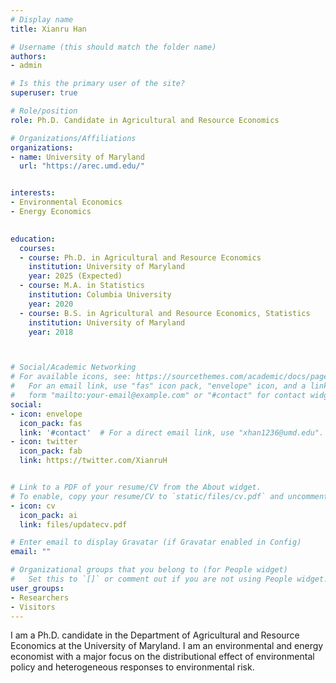 ```yaml
---
# Display name
title: Xianru Han

# Username (this should match the folder name)
authors: 
- admin 

# Is this the primary user of the site?
superuser: true

# Role/position
role: Ph.D. Candidate in Agricultural and Resource Economics 

# Organizations/Affiliations
organizations:
- name: University of Maryland
  url: "https://arec.umd.edu/"


interests:
- Environmental Economics
- Energy Economics
 

education:
  courses:
  - course: Ph.D. in Agricultural and Resource Economics 
    institution: University of Maryland
    year: 2025 (Expected)
  - course: M.A. in Statistics
    institution: Columbia University 
    year: 2020  
  - course: B.S. in Agricultural and Resource Economics, Statistics
    institution: University of Maryland
    year: 2018



# Social/Academic Networking
# For available icons, see: https://sourcethemes.com/academic/docs/page-builder/#icons
#   For an email link, use "fas" icon pack, "envelope" icon, and a link in the
#   form "mailto:your-email@example.com" or "#contact" for contact widget.
social:
- icon: envelope
  icon_pack: fas
  link: '#contact'  # For a direct email link, use "xhan1236@umd.edu".
- icon: twitter
  icon_pack: fab
  link: https://twitter.com/XianruH


# Link to a PDF of your resume/CV from the About widget.
# To enable, copy your resume/CV to `static/files/cv.pdf` and uncomment the lines below.
- icon: cv
  icon_pack: ai
  link: files/updatecv.pdf

# Enter email to display Gravatar (if Gravatar enabled in Config)
email: ""

# Organizational groups that you belong to (for People widget)
#   Set this to `[]` or comment out if you are not using People widget.
user_groups: 
- Researchers
- Visitors
---
```


I am a Ph.D. candidate in the Department of Agricultural and Resource Economics at the University of Maryland. I am an environmental and energy economist with a major focus on the distributional effect of environmental policy and heterogeneous responses to environmental risk. 
